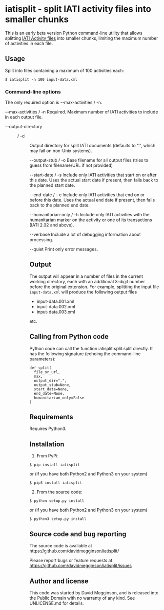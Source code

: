 # iatisplit - split IATI activity files into smaller chunks

This is an early beta version Python command-line utility that allows splitting [IATI Activity files](http://reference.iatistandard.org/activity-standard/overview/activity-file/) into smaller chunks, limiting the maximum number of activities in each file.

## Usage

Split into files containing a maximum of 100 activities each:

```
$ iatisplit -n 100 input-data.xml
```

### Command-line options

The only required option is --max-activities / -n.

--max-activities <num> / -n <num>
  Required. Maximum number of IATI activities to include in each output file.
  
--output-directory <dir> / -d <dir>
  Output directory for split IATI documents (defaults to ".", which
  may fail on non-Unix systems).
  
--output-stub <filename> / -o <filename>
  Base filename for all output files (tries to guess from filename/URL
  if not provided)
  
--start-date <YYYY-MM-DD> / -s <YYYY-MM-DD>
  Include only IATI activities that start on or after this date. Uses
  the actual start date if present, then falls back to the planned
  start date.
  
--end-date <YYYY-MM-DD> / - e <YYYY-MM-DD>
  Include only IATI activities that end on or before this date. Uses
  the actual end date if present, then falls back to the planned end
  date.
  
--humanitarian-only / -h
  Include only IATI activities with the humanitarian marker on the
  activity or one of its transactions (IATI 2.02 and above).
  
--verbose
  Include a lot of debugging information about processing.
  
--quiet
  Print only error messages.
  

## Output

The output will appear in a number of files in the current working directory, each with an additional 3-digit number before the original extension. For example, splitting the input file ``input-data.xml`` will produce the following output files

* input-data.001.xml
* input-data.002.xml
* input-data.003.xml

etc.


## Calling from Python code

Python code can call the function iatisplit.split.split directly. It
has the following signature (echoing the command-line parameters):

```
def split(
  file_or_url, 
  max, 
  output_dir=".", 
  output_stub=None, 
  start_date=None, 
  end_date=None, 
  humanitarian_only=False
)
```


## Requirements

Requires Python3.


## Installation

1. From PyPi:

```
$ pip install iatisplit
```

or (if you have both Python2 and Python3 on your system)

```
$ pip3 install iatisplit
```

2. From the source code:

```
$ python setup.py install
```

or (if you have both Python2 and Python3 on your system)

```
$ python3 setup.py install
```


## Source code and bug reporting

The source code is available at https://github.com/davidmegginson/iatisplit/

Please report bugs or feature requests at https://github.com/davidmegginson/iatisplit/issues


## Author and license

This code was started by David Megginson, and is released into the Public Domain with no warranty of any kind. See UNLICENSE.md for details.

